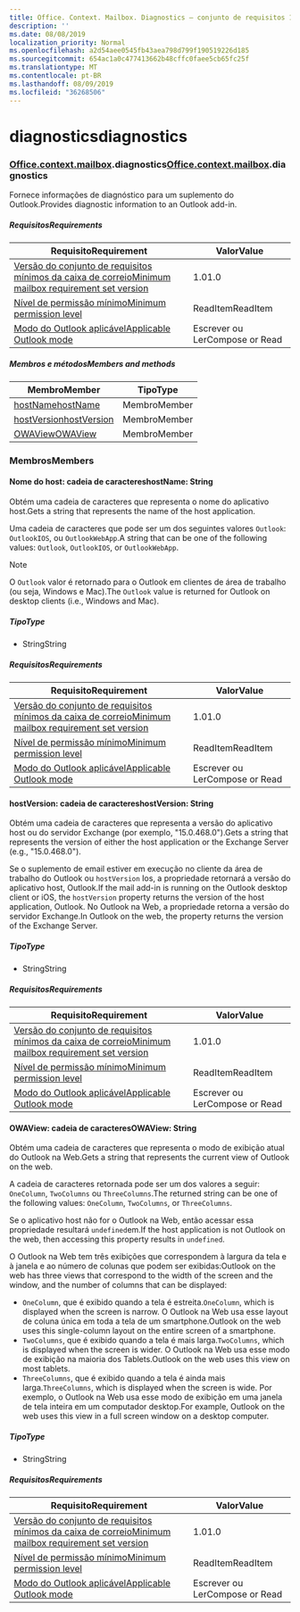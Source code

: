 ```yaml
---
title: Office. Context. Mailbox. Diagnostics – conjunto de requisitos 1,1
description: ''
ms.date: 08/08/2019
localization_priority: Normal
ms.openlocfilehash: a2d54aee0545fb43aea798d799f190519226d185
ms.sourcegitcommit: 654ac1a0c477413662b48cffc0faee5cb65fc25f
ms.translationtype: MT
ms.contentlocale: pt-BR
ms.lasthandoff: 08/09/2019
ms.locfileid: "36268506"
---
```

# <a name="diagnostics"></a><span data-ttu-id="812c9-102">diagnostics</span><span class="sxs-lookup"><span data-stu-id="812c9-102">diagnostics</span></span>

### <a name="officeofficemdcontextofficecontextmdmailboxofficecontextmailboxmddiagnostics"></a><span data-ttu-id="812c9-103">[Office](Office.md)[.context](Office.context.md)[.mailbox](Office.context.mailbox.md).diagnostics</span><span class="sxs-lookup"><span data-stu-id="812c9-103">[Office](Office.md)[.context](Office.context.md)[.mailbox](Office.context.mailbox.md).diagnostics</span></span>

<span data-ttu-id="812c9-104">Fornece informações de diagnóstico para um suplemento do Outlook.</span><span class="sxs-lookup"><span data-stu-id="812c9-104">Provides diagnostic information to an Outlook add-in.</span></span>

##### <a name="requirements"></a><span data-ttu-id="812c9-105">Requisitos</span><span class="sxs-lookup"><span data-stu-id="812c9-105">Requirements</span></span>

|<span data-ttu-id="812c9-106">Requisito</span><span class="sxs-lookup"><span data-stu-id="812c9-106">Requirement</span></span>| <span data-ttu-id="812c9-107">Valor</span><span class="sxs-lookup"><span data-stu-id="812c9-107">Value</span></span>|
|---|---|
|[<span data-ttu-id="812c9-108">Versão do conjunto de requisitos mínimos da caixa de correio</span><span class="sxs-lookup"><span data-stu-id="812c9-108">Minimum mailbox requirement set version</span></span>](/office/dev/add-ins/reference/requirement-sets/outlook-api-requirement-sets)| <span data-ttu-id="812c9-109">1.0</span><span class="sxs-lookup"><span data-stu-id="812c9-109">1.0</span></span>|
|[<span data-ttu-id="812c9-110">Nível de permissão mínimo</span><span class="sxs-lookup"><span data-stu-id="812c9-110">Minimum permission level</span></span>](/outlook/add-ins/understanding-outlook-add-in-permissions)| <span data-ttu-id="812c9-111">ReadItem</span><span class="sxs-lookup"><span data-stu-id="812c9-111">ReadItem</span></span>|
|[<span data-ttu-id="812c9-112">Modo do Outlook aplicável</span><span class="sxs-lookup"><span data-stu-id="812c9-112">Applicable Outlook mode</span></span>](/outlook/add-ins/#extension-points)| <span data-ttu-id="812c9-113">Escrever ou Ler</span><span class="sxs-lookup"><span data-stu-id="812c9-113">Compose or Read</span></span>|

##### <a name="members-and-methods"></a><span data-ttu-id="812c9-114">Membros e métodos</span><span class="sxs-lookup"><span data-stu-id="812c9-114">Members and methods</span></span>

| <span data-ttu-id="812c9-115">Membro</span><span class="sxs-lookup"><span data-stu-id="812c9-115">Member</span></span> | <span data-ttu-id="812c9-116">Tipo</span><span class="sxs-lookup"><span data-stu-id="812c9-116">Type</span></span> |
|--------|------|
| [<span data-ttu-id="812c9-117">hostName</span><span class="sxs-lookup"><span data-stu-id="812c9-117">hostName</span></span>](#hostname-string) | <span data-ttu-id="812c9-118">Membro</span><span class="sxs-lookup"><span data-stu-id="812c9-118">Member</span></span> |
| [<span data-ttu-id="812c9-119">hostVersion</span><span class="sxs-lookup"><span data-stu-id="812c9-119">hostVersion</span></span>](#hostversion-string) | <span data-ttu-id="812c9-120">Membro</span><span class="sxs-lookup"><span data-stu-id="812c9-120">Member</span></span> |
| [<span data-ttu-id="812c9-121">OWAView</span><span class="sxs-lookup"><span data-stu-id="812c9-121">OWAView</span></span>](#owaview-string) | <span data-ttu-id="812c9-122">Membro</span><span class="sxs-lookup"><span data-stu-id="812c9-122">Member</span></span> |

### <a name="members"></a><span data-ttu-id="812c9-123">Membros</span><span class="sxs-lookup"><span data-stu-id="812c9-123">Members</span></span>

#### <a name="hostname-string"></a><span data-ttu-id="812c9-124">Nome do host: cadeia de caracteres</span><span class="sxs-lookup"><span data-stu-id="812c9-124">hostName: String</span></span>

<span data-ttu-id="812c9-125">Obtém uma cadeia de caracteres que representa o nome do aplicativo host.</span><span class="sxs-lookup"><span data-stu-id="812c9-125">Gets a string that represents the name of the host application.</span></span>

<span data-ttu-id="812c9-126">Uma cadeia de caracteres que pode ser um dos seguintes valores `Outlook`: `OutlookIOS`, ou `OutlookWebApp`.</span><span class="sxs-lookup"><span data-stu-id="812c9-126">A string that can be one of the following values: `Outlook`, `OutlookIOS`, or `OutlookWebApp`.</span></span>

> [!NOTE]
> <span data-ttu-id="812c9-127">O `Outlook` valor é retornado para o Outlook em clientes de área de trabalho (ou seja, Windows e Mac).</span><span class="sxs-lookup"><span data-stu-id="812c9-127">The `Outlook` value is returned for Outlook on desktop clients (i.e., Windows and Mac).</span></span>

##### <a name="type"></a><span data-ttu-id="812c9-128">Tipo</span><span class="sxs-lookup"><span data-stu-id="812c9-128">Type</span></span>

*   <span data-ttu-id="812c9-129">String</span><span class="sxs-lookup"><span data-stu-id="812c9-129">String</span></span>

##### <a name="requirements"></a><span data-ttu-id="812c9-130">Requisitos</span><span class="sxs-lookup"><span data-stu-id="812c9-130">Requirements</span></span>

|<span data-ttu-id="812c9-131">Requisito</span><span class="sxs-lookup"><span data-stu-id="812c9-131">Requirement</span></span>| <span data-ttu-id="812c9-132">Valor</span><span class="sxs-lookup"><span data-stu-id="812c9-132">Value</span></span>|
|---|---|
|[<span data-ttu-id="812c9-133">Versão do conjunto de requisitos mínimos da caixa de correio</span><span class="sxs-lookup"><span data-stu-id="812c9-133">Minimum mailbox requirement set version</span></span>](/office/dev/add-ins/reference/requirement-sets/outlook-api-requirement-sets)| <span data-ttu-id="812c9-134">1.0</span><span class="sxs-lookup"><span data-stu-id="812c9-134">1.0</span></span>|
|[<span data-ttu-id="812c9-135">Nível de permissão mínimo</span><span class="sxs-lookup"><span data-stu-id="812c9-135">Minimum permission level</span></span>](/outlook/add-ins/understanding-outlook-add-in-permissions)| <span data-ttu-id="812c9-136">ReadItem</span><span class="sxs-lookup"><span data-stu-id="812c9-136">ReadItem</span></span>|
|[<span data-ttu-id="812c9-137">Modo do Outlook aplicável</span><span class="sxs-lookup"><span data-stu-id="812c9-137">Applicable Outlook mode</span></span>](/outlook/add-ins/#extension-points)| <span data-ttu-id="812c9-138">Escrever ou Ler</span><span class="sxs-lookup"><span data-stu-id="812c9-138">Compose or Read</span></span>|

#### <a name="hostversion-string"></a><span data-ttu-id="812c9-139">hostVersion: cadeia de caracteres</span><span class="sxs-lookup"><span data-stu-id="812c9-139">hostVersion: String</span></span>

<span data-ttu-id="812c9-140">Obtém uma cadeia de caracteres que representa a versão do aplicativo host ou do servidor Exchange (por exemplo, "15.0.468.0").</span><span class="sxs-lookup"><span data-stu-id="812c9-140">Gets a string that represents the version of either the host application or the Exchange Server (e.g., "15.0.468.0").</span></span>

<span data-ttu-id="812c9-141">Se o suplemento de email estiver em execução no cliente da área de trabalho do Outlook ou `hostVersion` Ios, a propriedade retornará a versão do aplicativo host, Outlook.</span><span class="sxs-lookup"><span data-stu-id="812c9-141">If the mail add-in is running on the Outlook desktop client or iOS, the `hostVersion` property returns the version of the host application, Outlook.</span></span> <span data-ttu-id="812c9-142">No Outlook na Web, a propriedade retorna a versão do servidor Exchange.</span><span class="sxs-lookup"><span data-stu-id="812c9-142">In Outlook on the web, the property returns the version of the Exchange Server.</span></span>

##### <a name="type"></a><span data-ttu-id="812c9-143">Tipo</span><span class="sxs-lookup"><span data-stu-id="812c9-143">Type</span></span>

*   <span data-ttu-id="812c9-144">String</span><span class="sxs-lookup"><span data-stu-id="812c9-144">String</span></span>

##### <a name="requirements"></a><span data-ttu-id="812c9-145">Requisitos</span><span class="sxs-lookup"><span data-stu-id="812c9-145">Requirements</span></span>

|<span data-ttu-id="812c9-146">Requisito</span><span class="sxs-lookup"><span data-stu-id="812c9-146">Requirement</span></span>| <span data-ttu-id="812c9-147">Valor</span><span class="sxs-lookup"><span data-stu-id="812c9-147">Value</span></span>|
|---|---|
|[<span data-ttu-id="812c9-148">Versão do conjunto de requisitos mínimos da caixa de correio</span><span class="sxs-lookup"><span data-stu-id="812c9-148">Minimum mailbox requirement set version</span></span>](/office/dev/add-ins/reference/requirement-sets/outlook-api-requirement-sets)| <span data-ttu-id="812c9-149">1.0</span><span class="sxs-lookup"><span data-stu-id="812c9-149">1.0</span></span>|
|[<span data-ttu-id="812c9-150">Nível de permissão mínimo</span><span class="sxs-lookup"><span data-stu-id="812c9-150">Minimum permission level</span></span>](/outlook/add-ins/understanding-outlook-add-in-permissions)| <span data-ttu-id="812c9-151">ReadItem</span><span class="sxs-lookup"><span data-stu-id="812c9-151">ReadItem</span></span>|
|[<span data-ttu-id="812c9-152">Modo do Outlook aplicável</span><span class="sxs-lookup"><span data-stu-id="812c9-152">Applicable Outlook mode</span></span>](/outlook/add-ins/#extension-points)| <span data-ttu-id="812c9-153">Escrever ou Ler</span><span class="sxs-lookup"><span data-stu-id="812c9-153">Compose or Read</span></span>|

#### <a name="owaview-string"></a><span data-ttu-id="812c9-154">OWAView: cadeia de caracteres</span><span class="sxs-lookup"><span data-stu-id="812c9-154">OWAView: String</span></span>

<span data-ttu-id="812c9-155">Obtém uma cadeia de caracteres que representa o modo de exibição atual do Outlook na Web.</span><span class="sxs-lookup"><span data-stu-id="812c9-155">Gets a string that represents the current view of Outlook on the web.</span></span>

<span data-ttu-id="812c9-156">A cadeia de caracteres retornada pode ser um dos valores a seguir: `OneColumn`, `TwoColumns` ou `ThreeColumns`.</span><span class="sxs-lookup"><span data-stu-id="812c9-156">The returned string can be one of the following values: `OneColumn`, `TwoColumns`, or `ThreeColumns`.</span></span>

<span data-ttu-id="812c9-157">Se o aplicativo host não for o Outlook na Web, então acessar essa propriedade resultará `undefined`em.</span><span class="sxs-lookup"><span data-stu-id="812c9-157">If the host application is not Outlook on the web, then accessing this property results in `undefined`.</span></span>

<span data-ttu-id="812c9-158">O Outlook na Web tem três exibições que correspondem à largura da tela e à janela e ao número de colunas que podem ser exibidas:</span><span class="sxs-lookup"><span data-stu-id="812c9-158">Outlook on the web has three views that correspond to the width of the screen and the window, and the number of columns that can be displayed:</span></span>

*   <span data-ttu-id="812c9-159">`OneColumn`, que é exibido quando a tela é estreita.</span><span class="sxs-lookup"><span data-stu-id="812c9-159">`OneColumn`, which is displayed when the screen is narrow.</span></span> <span data-ttu-id="812c9-160">O Outlook na Web usa esse layout de coluna única em toda a tela de um smartphone.</span><span class="sxs-lookup"><span data-stu-id="812c9-160">Outlook on the web uses this single-column layout on the entire screen of a smartphone.</span></span>
*   <span data-ttu-id="812c9-161">`TwoColumns`, que é exibido quando a tela é mais larga.</span><span class="sxs-lookup"><span data-stu-id="812c9-161">`TwoColumns`, which is displayed when the screen is wider.</span></span> <span data-ttu-id="812c9-162">O Outlook na Web usa esse modo de exibição na maioria dos Tablets.</span><span class="sxs-lookup"><span data-stu-id="812c9-162">Outlook on the web uses this view on most tablets.</span></span>
*   <span data-ttu-id="812c9-163">`ThreeColumns`, que é exibido quando a tela é ainda mais larga.</span><span class="sxs-lookup"><span data-stu-id="812c9-163">`ThreeColumns`, which is displayed when the screen is wide.</span></span> <span data-ttu-id="812c9-164">Por exemplo, o Outlook na Web usa esse modo de exibição em uma janela de tela inteira em um computador desktop.</span><span class="sxs-lookup"><span data-stu-id="812c9-164">For example, Outlook on the web uses this view in a full screen window on a desktop computer.</span></span>

##### <a name="type"></a><span data-ttu-id="812c9-165">Tipo</span><span class="sxs-lookup"><span data-stu-id="812c9-165">Type</span></span>

*   <span data-ttu-id="812c9-166">String</span><span class="sxs-lookup"><span data-stu-id="812c9-166">String</span></span>

##### <a name="requirements"></a><span data-ttu-id="812c9-167">Requisitos</span><span class="sxs-lookup"><span data-stu-id="812c9-167">Requirements</span></span>

|<span data-ttu-id="812c9-168">Requisito</span><span class="sxs-lookup"><span data-stu-id="812c9-168">Requirement</span></span>| <span data-ttu-id="812c9-169">Valor</span><span class="sxs-lookup"><span data-stu-id="812c9-169">Value</span></span>|
|---|---|
|[<span data-ttu-id="812c9-170">Versão do conjunto de requisitos mínimos da caixa de correio</span><span class="sxs-lookup"><span data-stu-id="812c9-170">Minimum mailbox requirement set version</span></span>](/office/dev/add-ins/reference/requirement-sets/outlook-api-requirement-sets)| <span data-ttu-id="812c9-171">1.0</span><span class="sxs-lookup"><span data-stu-id="812c9-171">1.0</span></span>|
|[<span data-ttu-id="812c9-172">Nível de permissão mínimo</span><span class="sxs-lookup"><span data-stu-id="812c9-172">Minimum permission level</span></span>](/outlook/add-ins/understanding-outlook-add-in-permissions)| <span data-ttu-id="812c9-173">ReadItem</span><span class="sxs-lookup"><span data-stu-id="812c9-173">ReadItem</span></span>|
|[<span data-ttu-id="812c9-174">Modo do Outlook aplicável</span><span class="sxs-lookup"><span data-stu-id="812c9-174">Applicable Outlook mode</span></span>](/outlook/add-ins/#extension-points)| <span data-ttu-id="812c9-175">Escrever ou Ler</span><span class="sxs-lookup"><span data-stu-id="812c9-175">Compose or Read</span></span>|
